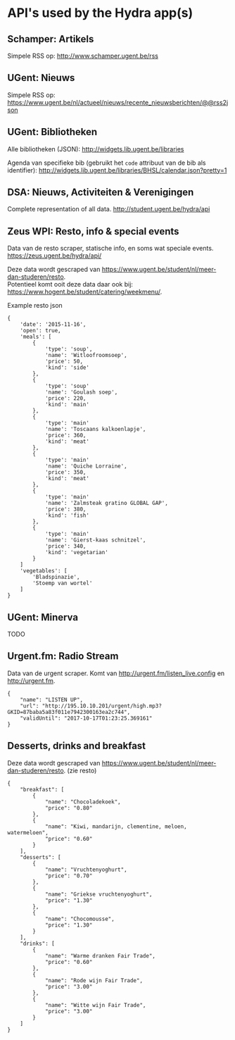 # API's used by the Hydra app(s)

## Schamper: Artikels
Simpele RSS op: http://www.schamper.ugent.be/rss  

## UGent: Nieuws
Simpele RSS op:  https://www.ugent.be/nl/actueel/nieuws/recente_nieuwsberichten/@@rss2json  

## UGent: Bibliotheken
Alle bibliotheken (JSON): http://widgets.lib.ugent.be/libraries

Agenda van specifieke bib (gebruikt het `code` attribuut van de bib als identifier):
http://widgets.lib.ugent.be/libraries/BHSL/calendar.json?pretty=1

## DSA: Nieuws, Activiteiten & Verenigingen
Complete representation of all data.
http://student.ugent.be/hydra/api  

## Zeus WPI: Resto, info & special events
Data van de resto scraper, statische info, en soms wat speciale events.
https://zeus.ugent.be/hydra/api/

Deze data wordt gescraped van https://www.ugent.be/student/nl/meer-dan-studeren/resto.  
Potentieel komt ooit deze data daar ook bij: https://www.hogent.be/student/catering/weekmenu/.

Example resto json
```
{
    'date': '2015-11-16',
    'open': true,
    'meals': [
        {
            'type': 'soup',
            'name': 'Witloofroomsoep',
            'price': 50,
            'kind': 'side'
        },
        {
            'type': 'soup'
            'name': 'Goulash soep',
            'price': 220,
            'kind': 'main'
        },
        {
            'type': 'main'
            'name': 'Toscaans kalkoenlapje',
            'price': 360,
            'kind': 'meat'
        },
        {
            'type': 'main'
            'name': 'Quiche Lorraine',
            'price': 350,
            'kind': 'meat'
        },
        {
            'type': 'main'
            'name': 'Zalmsteak gratino GLOBAL GAP',
            'price': 380,
            'kind': 'fish'
        },
        {
            'type': 'main'
            'name': 'Gierst-kaas schnitzel',
            'price': 340,
            'kind': 'vegetarian'
        }
    ]
    'vegetables': [
        'Bladspinazie',
        'Stoemp van wortel'
    ]
}
```

## UGent: Minerva
TODO

## Urgent.fm: Radio Stream
Data van de urgent scraper. Komt van http://urgent.fm/listen_live.config en http://urgent.fm.

```
{
    "name": "LISTEN UP",
    "url": "http://195.10.10.201/urgent/high.mp3?GKID=87baba5a83f011e7942300163ea2c744",
    "validUntil": "2017-10-17T01:23:25.369161"
}

```

## Desserts, drinks and breakfast
Deze data wordt gescraped van https://www.ugent.be/student/nl/meer-dan-studeren/resto. (zie resto)

```
{
    "breakfast": [
        {
            "name": "Chocoladekoek",
            "price": "0.80"
        },
        {
            "name": "Kiwi, mandarijn, clementine, meloen, watermeloen",
            "price": "0.60"
        }
    ],
    "desserts": [
        {
            "name": "Vruchtenyoghurt",
            "price": "0.70"
        },
        {
            "name": "Griekse vruchtenyoghurt",
            "price": "1.30"
        },
        {
            "name": "Chocomousse",
            "price": "1.30"
        }
    ],
    "drinks": [
        {
            "name": "Warme dranken Fair Trade",
            "price": "0.60"
        },
        {
            "name": "Rode wijn Fair Trade",
            "price": "3.00"
        },
        {
            "name": "Witte wijn Fair Trade",
            "price": "3.00"
        }
    ]
}
```
